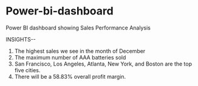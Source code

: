 # Power-bi-dashboard
Power BI dashboard showing Sales Performance Analysis


INSIGHTS--

1. The highest sales we see in the month of December
2. The maximum number of AAA batteries sold
3. San Francisco, Los Angeles, Atlanta, New York, and Boston are the top five cities.
4. There will be a 58.83% overall profit margin.
